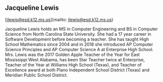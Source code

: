## Jacqueline Lewis[jlewis@esd.k12.ms.us](mailto: jlewis@esd.k12.ms.us)Jacqueline Lewis holds an MS in Computer Engineering and BS in Computer Science from North Carolina State University. She had a 17 year career in Software Development before becoming a teacher. She has taught High School Mathematics since 2004 and in 2018 she introduced AP Computer Science Principles and AP Computer Science A at Enterprise High School. Mrs. Lewis was the 2017 Golden Apple Teacher of the Year for East Mississippi West Alabama, has been Star Teacher twice at Enterprise, Teacher of the Year at Williams High School (Texas), and Teacher of Excellence award at both Plano Independent School District (Texas) and Meridian Public School District.